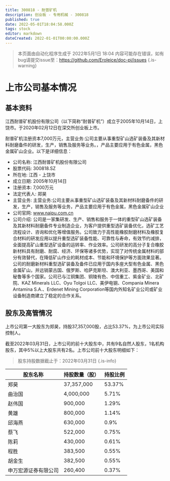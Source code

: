 ```yaml
---
title: 300818 - 耐普矿机
description: 创业板 - 专用机械 - 300818
published: true
date: 2022-05-01T18:04:58.000Z
tags: stock
editor: markdown
dateCreated: 2022-01-01T00:00:00.000Z
---
```


> 本页面由自动化程序生成于 2022年5月1日 18:04
> 内容可能存在错误，如有bug请提交issue至：https://github.com/Eroleice/doc-pi/issues
{.is-warning}

# 上市公司基本情况

## 基本资料

江西耐普矿机股份有限公司（以下简称“耐普矿机”）成立于2005年10月14日，上饶市。于2020年02月12日在深交所创业板上市。

耐普矿机注册资本7,000万元，主营业务:公司主要从事重型矿山选矿装备及其新材料耐磨备件的研发，生产，销售及服务等业务。，产品主要应用于有色金属，黑色金属矿山企业。以下是详细信息：

- 公司名称: 江西耐普矿机股份有限公司
- 股票代码: 300818.SZ
- 所在地: 江西 - 上饶市
- 成立日期: 2005年10月14日
- 注册资本: 7,000万元
- 法定代表人: 郑昊
- 主营业务: 主营业务:公司主要从事重型矿山选矿装备及其新材料耐磨备件的研发，生产，销售及服务等业务，产品主要应用于有色金属，黑色金属矿山企业
- 公司官网: www.naipu.com.cn
- 公司介绍: 公司是一家集研发、生产、销售和服务于一体的重型矿山选矿装备及其新材料耐磨备件专业制造企业，为客户提供重型选矿装备优化，选矿工艺流程设计、咨询和优化等增值服务。公司致力于高性能橡胶耐磨材料及橡胶复合材料的研发应用以提升重型选矿装备性能、可靠性与寿命，有效节约减排，全面提高矿山重型选矿设备的运转率、作业效率。公司研发的高分子复合橡胶新材料具有耐磨、耐腐、经济、环保等诸多优势，实现了对传统金属材料的部分有效替代，在降低矿山作业的耗材成本、节能和环境保护等方面效果显著。公司的耐磨新材料重型选矿装备及备件已应用于国内多座大型有色金属、黑色金属矿山，并远销蒙古国、俄罗斯、哈萨克斯坦、澳大利亚、墨西哥、美国和秘鲁等多个国家。公司已与江铜集团、铜陵有色、中信重工、紫金矿业、北矿院、KAZ Minerals LLC、Oyu Tolgoi LLC、美伊电钢、Compania Minera Antamina S.A.、Erdenet Mining Corporation等国内外知名矿业公司或矿业设备制造商建立了稳定的合作关系。


## 股东及高管情况

上市公司第一大股东为郑昊，持股37,357,000股，占比53.37%，为上市公司实际控制人。

截至2022年03月31日，上市公司的前十大股东中，共有9名自然人股东，1名机构股东，其中5%以上大股东共有2名。上市公司前十大股东明细如下：

> 股东持股数据截止于：2022年03月31日
{.is-info}

| 股东名称 | 持股数量（股） | 持股比例 |
| --- | --- | --- |
| 郑昊 | 37,357,000 | 53.37% |
| 曲治国 | 4,000,000 | 5.71% |
| 赵伟国 | 900,000 | 1.29% |
| 黄雄 | 800,000 | 1.14% |
| 邱海燕 | 630,000 | 0.9% |
| 蔡飞 | 522,000 | 0.75% |
| 陈莉 | 430,000 | 0.61% |
| 程胜 | 383,500 | 0.55% |
| 胡金生 | 382,500 | 0.55% |
| 申万宏源证券有限公司 | 260,400 | 0.37% |




